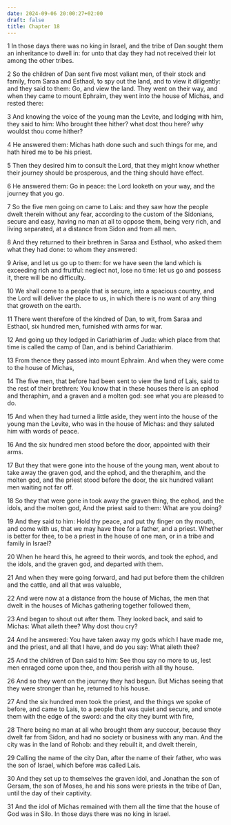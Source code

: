 ```yaml
---
date: 2024-09-06 20:00:27+02:00
draft: false
title: Chapter 18
---
```




1 In those days there was no king in Israel, and the tribe of Dan sought them an inheritance to dwell in: for unto that day they had not received their lot among the other tribes.

2 So the children of Dan sent five most valiant men, of their stock and family, from Saraa and Esthaol, to spy out the land, and to view it diligently: and they said to them: Go, and view the land. They went on their way, and when they came to mount Ephraim, they went into the house of Michas, and rested there:

3 And knowing the voice of the young man the Levite, and lodging with him, they said to him: Who brought thee hither? what dost thou here? why wouldst thou come hither?

4 He answered them: Michas hath done such and such things for me, and hath hired me to be his priest.

5 Then they desired him to consult the Lord, that they might know whether their journey should be prosperous, and the thing should have effect.

6 He answered them: Go in peace: the Lord looketh on your way, and the journey that you go.

7 So the five men going on came to Lais: and they saw how the people dwelt therein without any fear, according to the custom of the Sidonians, secure and easy, having no man at all to oppose them, being very rich, and living separated, at a distance from Sidon and from all men.

8 And they returned to their brethren in Saraa and Esthaol, who asked them what they had done: to whom they answered:

9 Arise, and let us go up to them: for we have seen the land which is exceeding rich and fruitful: neglect not, lose no time: let us go and possess it, there will be no difficulty.

10 We shall come to a people that is secure, into a spacious country, and the Lord will deliver the place to us, in which there is no want of any thing that groweth on the earth.

11 There went therefore of the kindred of Dan, to wit, from Saraa and Esthaol, six hundred men, furnished with arms for war.

12 And going up they lodged in Cariathiarim of Juda: which place from that time is called the camp of Dan, and is behind Cariathiarim.

13 From thence they passed into mount Ephraim. And when they were come to the house of Michas,

14 The five men, that before had been sent to view the land of Lais, said to the rest of their brethren: You know that in these houses there is an ephod and theraphim, and a graven and a molten god: see what you are pleased to do.

15 And when they had turned a little aside, they went into the house of the young man the Levite, who was in the house of Michas: and they saluted him with words of peace.

16 And the six hundred men stood before the door, appointed with their arms.

17 But they that were gone into the house of the young man, went about to take away the graven god, and the ephod, and the theraphim, and the molten god, and the priest stood before the door, the six hundred valiant men waiting not far off.

18 So they that were gone in took away the graven thing, the ephod, and the idols, and the molten god, And the priest said to them: What are you doing?

19 And they said to him: Hold thy peace, and put thy finger on thy mouth, and come with us, that we may have thee for a father, and a priest. Whether is better for thee, to be a priest in the house of one man, or in a tribe and family in Israel?

20 When he heard this, he agreed to their words, and took the ephod, and the idols, and the graven god, and departed with them.

21 And when they were going forward, and had put before them the children and the cattle, and all that was valuable,

22 And were now at a distance from the house of Michas, the men that dwelt in the houses of Michas gathering together followed them,

23 And began to shout out after them. They looked back, and said to Michas: What aileth thee? Why dost thou cry?

24 And he answered: You have taken away my gods which I have made me, and the priest, and all that I have, and do you say: What aileth thee?

25 And the children of Dan said to him: See thou say no more to us, lest men enraged come upon thee, and thou perish with all thy house.

26 And so they went on the journey they had begun. But Michas seeing that they were stronger than he, returned to his house.

27 And the six hundred men took the priest, and the things we spoke of before, and came to Lais, to a people that was quiet and secure, and smote them with the edge of the sword: and the city they burnt with fire,

28 There being no man at all who brought them any succour, because they dwelt far from Sidon, and had no society or business with any man. And the city was in the land of Rohob: and they rebuilt it, and dwelt therein,

29 Calling the name of the city Dan, after the name of their father, who was the son of Israel, which before was called Lais.

30 And they set up to themselves the graven idol, and Jonathan the son of Gersam, the son of Moses, he and his sons were priests in the tribe of Dan, until the day of their captivity.

31 And the idol of Michas remained with them all the time that the house of God was in Silo. In those days there was no king in Israel.

